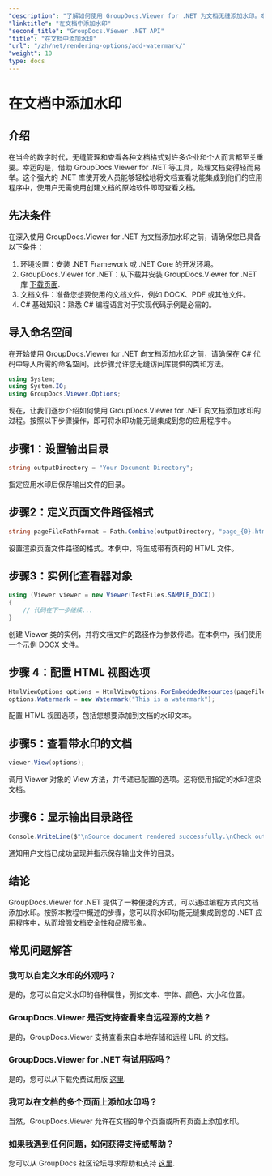 ```yaml
---
"description": "了解如何使用 GroupDocs.Viewer for .NET 为文档无缝添加水印。本教程简单易学，助您增强文档安全性和品牌形象。"
"linktitle": "在文档中添加水印"
"second_title": "GroupDocs.Viewer .NET API"
"title": "在文档中添加水印"
"url": "/zh/net/rendering-options/add-watermark/"
"weight": 10
type: docs
---
```

# 在文档中添加水印

## 介绍
在当今的数字时代，无缝管理和查看各种文档格式对许多企业和个人而言都至关重要。幸运的是，借助 GroupDocs.Viewer for .NET 等工具，处理文档变得轻而易举。这个强大的 .NET 库使开发人员能够轻松地将文档查看功能集成到他们的应用程序中，使用户无需使用创建文档的原始软件即可查看文档。
## 先决条件
在深入使用 GroupDocs.Viewer for .NET 为文档添加水印之前，请确保您已具备以下条件：
1. 环境设置：安装 .NET Framework 或 .NET Core 的开发环境。
2. GroupDocs.Viewer for .NET：从下载并安装 GroupDocs.Viewer for .NET 库 [下载页面](https://releases。groupdocs.com/viewer/net/).
3. 文档文件：准备您想要使用的文档文件，例如 DOCX、PDF 或其他文件。
4. C# 基础知识：熟悉 C# 编程语言对于实现代码示例是必需的。

## 导入命名空间
在开始使用 GroupDocs.Viewer for .NET 向文档添加水印之前，请确保在 C# 代码中导入所需的命名空间。此步骤允许您无缝访问库提供的类和方法。

```csharp
using System;
using System.IO;
using GroupDocs.Viewer.Options;
```

现在，让我们逐步介绍如何使用 GroupDocs.Viewer for .NET 向文档添加水印的过程。按照以下步骤操作，即可将水印功能无缝集成到您的应用程序中。
## 步骤1：设置输出目录
```csharp
string outputDirectory = "Your Document Directory";
```
指定应用水印后保存输出文件的目录。
## 步骤2：定义页面文件路径格式
```csharp
string pageFilePathFormat = Path.Combine(outputDirectory, "page_{0}.html");
```
设置渲染页面文件路径的格式。本例中，将生成带有页码的 HTML 文件。
## 步骤3：实例化查看器对象
```csharp
using (Viewer viewer = new Viewer(TestFiles.SAMPLE_DOCX))
{
    // 代码在下一步继续...
}
```
创建 Viewer 类的实例，并将文档文件的路径作为参数传递。在本例中，我们使用一个示例 DOCX 文件。
## 步骤 4：配置 HTML 视图选项
```csharp
HtmlViewOptions options = HtmlViewOptions.ForEmbeddedResources(pageFilePathFormat);
options.Watermark = new Watermark("This is a watermark");
```
配置 HTML 视图选项，包括您想要添加到文档的水印文本。
## 步骤5：查看带水印的文档
```csharp
viewer.View(options);
```
调用 Viewer 对象的 View 方法，并传递已配置的选项。这将使用指定的水印渲染文档。
## 步骤6：显示输出目录路径
```csharp
Console.WriteLine($"\nSource document rendered successfully.\nCheck output in {outputDirectory}.");
```
通知用户文档已成功呈现并指示保存输出文件的目录。

## 结论
GroupDocs.Viewer for .NET 提供了一种便捷的方式，可以通过编程方式向文档添加水印。按照本教程中概述的步骤，您可以将水印功能无缝集成到您的 .NET 应用程序中，从而增强文档安全性和品牌形象。
## 常见问题解答
### 我可以自定义水印的外观吗？
是的，您可以自定义水印的各种属性，例如文本、字体、颜色、大小和位置。
### GroupDocs.Viewer 是否支持查看来自远程源的文档？
是的，GroupDocs.Viewer 支持查看来自本地存储和远程 URL 的文档。
### GroupDocs.Viewer for .NET 有试用版吗？
是的，您可以从下载免费试用版 [这里](https://releases。groupdocs.com/).
### 我可以在文档的多个页面上添加水印吗？
当然，GroupDocs.Viewer 允许在文档的单个页面或所有页面上添加水印。
### 如果我遇到任何问题，如何获得支持或帮助？
您可以从 GroupDocs 社区论坛寻求帮助和支持 [这里](https://forum。groupdocs.com/c/viewer/9).